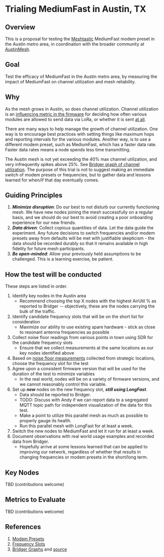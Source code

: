 # Trialing MediumFast in Austin, TX

## Overview

This is a proposal for testing the [Meshtastic](https://meshtastic.org) MediumFast modem preset in the Austin metro area, in coordination with the broader community at [AustinMesh](https://www.austinmesh.org).

## Goal

Test the efficacy of MediumFast in the Austin metro area, by measuring the impact of MediumFast on channel utilization and mesh reliability.

## Why

As the mesh grows in Austin, so does channel utilization.  Channel utilization is an [influencing metric in the firmware](https://github.com/meshtastic/firmware/blob/master/src/airtime.h#L49) for deciding how often various modules are allowed to send data via LoRa, or whether it is sent [at all](https://github.com/meshtastic/firmware/blob/master/src/airtime.cpp#L123).

There are many ways to help manage the growth of channel utilization.  One way is to encourage best practices with setting things like maximum hops and reporting intervals for the various modules.  Another way, is to use a different modem preset, such as MediumFast, which has a faster data rate.  Faster data rates means a node spends less time transmitting.

The Austin mesh is not yet exceeding the 40% max channel utilization, and very infrequently spikes above 25%.  See [Bridger graph of channel utilization](https://graphs.austinmesh.org/d/ddpwwgtdxf2m8f/austin-mesh?orgId=1&viewPanel=13&from=now-30d&to=now).  The purpose of this trial is not to suggest making an immediate switch of modem presets or frequencies, but to gather data and lessons learned for when/if that day eventually comes.

## Guiding Principles

1. ***Minimize disruption***: Do our best to not disturb our currently functioning mesh.  We have new nodes joining the mesh successfully on a regular basis, and we should do our best to avoid creating a poor onboarding experience for our new friends.
1. ***Data driven***: Collect copious quantities of data.  Let the data guide the experiment.  Any future decisions to switch frequencies and/or modem presets away from defaults will be met with justifiable skepticism - the data should be recorded durably so that it remains available in high fidelity for future mesh participants.
1. ***Be open-minded***: Allow your previously held assumptions to be challenged.  This is a learning exercise, be patient.

## How the test will be conducted

These steps are listed in order.

1. Identify key nodes in the Austin area
    - Recommend choosing the top X nodes with the highest AirUtil % as reported to Bridger -- objectively, these are the nodes carrying the bulk of the traffic.
1. Identify candidate frequency slots that will be on the short list for consideration
    - Maximize our ability to use existing spare hardware - stick as close to resonant antenna frequencies as possible
1. Collect noise floor readings from various points in town using SDR for the candidate frequency slots
    - Ensure that we collect measurements at the same locations as our key nodes identified above
1. Based on [noise floor measurements](noise-floor-measurements/README.md) collected from strategic locations, choose the frequency slot for the test
1. Agree upon a consistent firmware version that will be used for the duration of the test to minimize variables
    - In the real world, nodes will be on a variety of firmware versions, and we cannot reasonably control this variable.
1. Set up ***new*** nodes on the new frequency slot, ***still using LongFast***.  
    - Data should be reported to Bridger.
    - TODO: Discuss with Andy if we can report data to a segregated MQTT topic path for independent visualization of the data for this test.
    - Make a point to utilize this parallel mesh as much as possible to properly gauge its health.
    - Run this parallel mesh with LongFast for at least a week.
1. Switch the new nodes to MediumFast and let it run for at least a week.
1. Document observations with real world usage examples and recorded data from Bridger.
    - Hopefully arrive at some lessons learned that can be applied to improving our network, regardless of whether that results in changing frequencies or modem presets in the short/long term.

## Key Nodes

TBD (contributions welcome)

## Metrics to Evaluate

TBD (contributions welcome)

## References

1. [Modem Presets](https://meshtastic.org/docs/overview/radio-settings/#presets)
1. [Frequency Slots](https://meshtastic.org/docs/overview/radio-settings/#frequency-slot-calculator)
1. [Bridger Graphs](https://graphs.austinmesh.org/) and [source](https://github.com/austinmesh/bridger)
